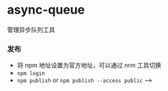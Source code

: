# async-queue

管理异步队列工具

<!--
## Git

### 推送新的仓库

```sh
git init
git add .
git commit -m "first commit"
git remote add origin <@gitPath>
git push --set-upstream origin master
```

### 推送已有仓库

```sh
git remote add origin  <@gitPath>
git push --set-upstream origin master
```

## 发布一个 npm 包

发布一个包你可能需要考虑添加以下字段

- `keywords` 关键词
- `homepage` 主页地址
- `bugs` issues 页面地址
- `repository` 源码地址
- `files` 发布的白名单，其他会被过滤
- `main` 入口文件
- `module` 引用的 em 模块地址
- `types` typescript 的 d.ts 地址

[字段参考地址](https://juejin.cn/post/6868073747174621197)

<!-- <@gitPath>为git仓库地址，必填 -->

### 发布

- 将 npm 地址设置为官方地址，可以通过 nrm 工具切换
- `npm login`
- `npm publish` or `npm publish --access public` -->
